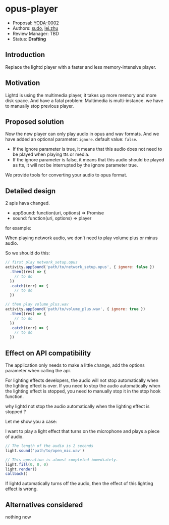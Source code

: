 # opus-player

* Proposal: [YODA-0002](https://gitlab.rokid-inc.com/GravityTeam/yoda-evolution/blob/master/proposals/0002-opus-player.md)
* Authors: [sudo](https://github.com/LanFly), [lei.zhu](mailto:lei.zhu@rokid.com)
* Review Manager: TBD
* Status: **Drafting**

## Introduction

Replace the lightd player with a faster and less memory-intensive player.

## Motivation

Lightd is using the multimedia player, it takes up more memory and more disk space.
And have a fatal problem: Multimedia is multi-instance. we have to manually stop previous player.

## Proposed solution

Now the new player can only play audio in opus and wav formats.
And we have added an optional parameter: `ignore`. default value: `false`.

 - If the ignore parameter is true, it means that this audio does not need to be played when playing tts or media.
 - If the ignore parameter is false, it means that this audio should be played as tts, it will not be interrupted by the ignore parameter true.

We provide tools for converting your audio to opus format.

## Detailed design

2 apis hava changed.

- appSound: function(uri, options) => Promise
- sound: function(uri, options) => player

for example:

When playing network audio, we don’t need to play volume plus or minus audio.

So we should do this:

```js
// first play network_setup.opus
activity.appSound('path/to/network_setup.opus', { ignore: false })
  .then((res) => {
    // to do
  })
  .catch((err) => {
    // to do
  })

// then play volume_plus.wav
activity.appSound('path/to/volume_plus.wav', { ignore: true })
  .then((res) => {
    // to do
  })
  .catch((err) => {
    // to do
  })
```

## Effect on API compatibility

The application only needs to make a little change, add the options parameter when calling the api.

For lighting effects developers, the audio will not stop automatically when the lighting effect is over.
If you need to stop the audio automatically when the lighting effect is stopped, you need to manually stop it in the stop hook function.

why lightd not stop the audio automatically when the lighting effect is stopped ?

Let me show you a case:

I want to play a light effect that turns on the microphone and plays a piece of audio.

```js
// The length of the audio is 2 seconds
light.sound('path/to/open_mic.wav')

// This operation is almost completed immediately.
light.fill(0, 0, 0)
light.render()
callback()
```

If lightd automatically turns off the audio, then the effect of this lighting effect is wrong.

## Alternatives considered

nothing now
